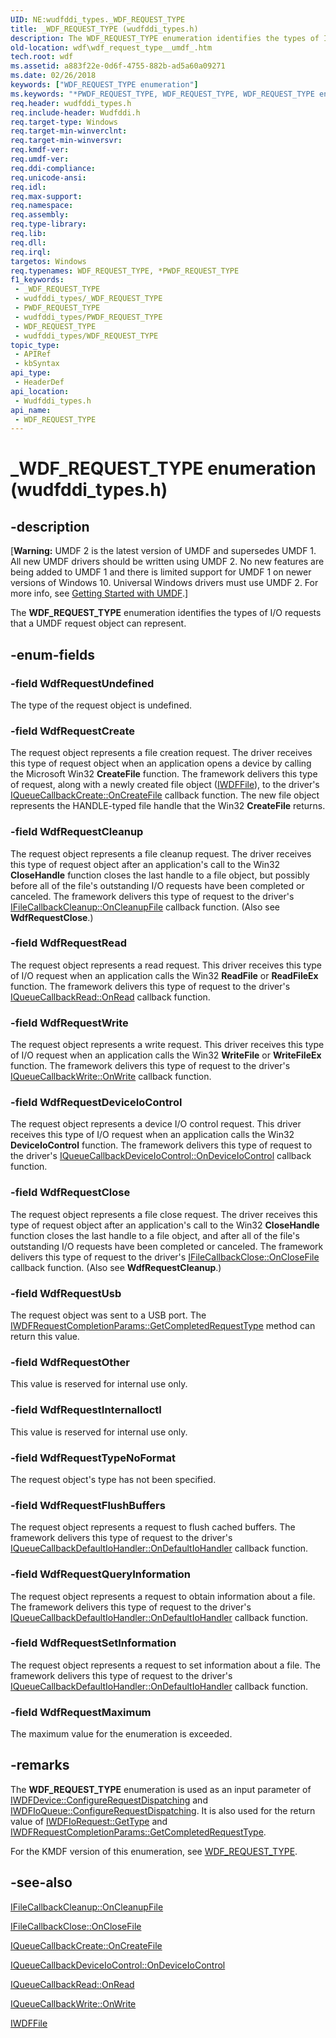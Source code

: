 ```yaml
---
UID: NE:wudfddi_types._WDF_REQUEST_TYPE
title: _WDF_REQUEST_TYPE (wudfddi_types.h)
description: The WDF_REQUEST_TYPE enumeration identifies the types of I/O requests that a UMDF request object can represent.
old-location: wdf\wdf_request_type__umdf_.htm
tech.root: wdf
ms.assetid: a883f22e-0d6f-4755-882b-ad5a60a09271
ms.date: 02/26/2018
keywords: ["WDF_REQUEST_TYPE enumeration"]
ms.keywords: "*PWDF_REQUEST_TYPE, WDF_REQUEST_TYPE, WDF_REQUEST_TYPE enumeration, WdfRequestCleanup, WdfRequestClose, WdfRequestCreate, WdfRequestDeviceIoControl, WdfRequestFlushBuffers, WdfRequestInternalIoctl, WdfRequestMaximum, WdfRequestOther, WdfRequestQueryInformation, WdfRequestRead, WdfRequestSetInformation, WdfRequestTypeNoFormat, WdfRequestUndefined, WdfRequestUsb, WdfRequestWrite, _WDF_REQUEST_TYPE, umdf.wdf_request_type__umdf_, umdfstructs_6faf9392-ee30-4144-a96c-7f1fcc329de8.xml, wdf.wdf_request_type__umdf_, wudfddi_types/WDF_REQUEST_TYPE, wudfddi_types/WdfRequestCleanup, wudfddi_types/WdfRequestClose, wudfddi_types/WdfRequestCreate, wudfddi_types/WdfRequestDeviceIoControl, wudfddi_types/WdfRequestFlushBuffers, wudfddi_types/WdfRequestInternalIoctl, wudfddi_types/WdfRequestMaximum, wudfddi_types/WdfRequestOther, wudfddi_types/WdfRequestQueryInformation, wudfddi_types/WdfRequestRead, wudfddi_types/WdfRequestSetInformation, wudfddi_types/WdfRequestTypeNoFormat, wudfddi_types/WdfRequestUndefined, wudfddi_types/WdfRequestUsb, wudfddi_types/WdfRequestWrite"
req.header: wudfddi_types.h
req.include-header: Wudfddi.h
req.target-type: Windows
req.target-min-winverclnt: 
req.target-min-winversvr: 
req.kmdf-ver: 
req.umdf-ver: 
req.ddi-compliance: 
req.unicode-ansi: 
req.idl: 
req.max-support: 
req.namespace: 
req.assembly: 
req.type-library: 
req.lib: 
req.dll: 
req.irql: 
targetos: Windows
req.typenames: WDF_REQUEST_TYPE, *PWDF_REQUEST_TYPE
f1_keywords:
 - _WDF_REQUEST_TYPE
 - wudfddi_types/_WDF_REQUEST_TYPE
 - PWDF_REQUEST_TYPE
 - wudfddi_types/PWDF_REQUEST_TYPE
 - WDF_REQUEST_TYPE
 - wudfddi_types/WDF_REQUEST_TYPE
topic_type:
 - APIRef
 - kbSyntax
api_type:
 - HeaderDef
api_location:
 - Wudfddi_types.h
api_name:
 - WDF_REQUEST_TYPE
---
```


# _WDF_REQUEST_TYPE enumeration (wudfddi_types.h)


## -description

<p class="CCE_Message">[<b>Warning:</b> UMDF 2 is the latest version of UMDF and supersedes UMDF 1.  All new UMDF drivers should be written using UMDF 2.  No new features are being added to UMDF 1 and there is limited support for UMDF 1 on newer versions of Windows 10.  Universal Windows drivers must use UMDF 2.  For more info, see <a href="/windows-hardware/drivers/wdf/getting-started-with-umdf-version-2">Getting Started with UMDF</a>.]


The <b>WDF_REQUEST_TYPE</b> enumeration identifies the types of I/O requests that a UMDF request object can represent.

## -enum-fields

### -field WdfRequestUndefined

The type of the request object is undefined.

### -field WdfRequestCreate

The request object represents a file creation request. The driver receives this type of request object when an application opens a device by calling the Microsoft Win32 <b>CreateFile</b> function. The framework delivers this type of request, along with a newly created file object (<a href="/windows-hardware/drivers/ddi/wudfddi/nn-wudfddi-iwdffile">IWDFFile</a>), to the driver's <a href="/windows-hardware/drivers/ddi/wudfddi/nf-wudfddi-iqueuecallbackcreate-oncreatefile">IQueueCallbackCreate::OnCreateFile</a> callback function. The new file object represents the HANDLE-typed file handle that the Win32 <b>CreateFile</b> returns.

### -field WdfRequestCleanup

 The request object represents a file cleanup request. The driver receives this type of request object after an application's call to the Win32 <b>CloseHandle</b> function closes the last handle to a file object, but possibly before all of the file's outstanding I/O requests have been completed or canceled. The framework delivers this type of request to the driver's <a href="/windows-hardware/drivers/ddi/wudfddi/nf-wudfddi-ifilecallbackcleanup-oncleanupfile">IFileCallbackCleanup::OnCleanupFile</a> callback function. (Also see <b>WdfRequestClose</b>.)

### -field WdfRequestRead

The request object represents a read request. This driver receives this type of I/O request when an application calls the Win32 <b>ReadFile</b> or <b>ReadFileEx</b> function. The framework delivers this type of request to the driver's <a href="/windows-hardware/drivers/ddi/wudfddi/nf-wudfddi-iqueuecallbackread-onread">IQueueCallbackRead::OnRead</a> callback function.

### -field WdfRequestWrite

The request object represents a write request. This driver receives this type of I/O request when an application calls the Win32 <b>WriteFile</b> or <b>WriteFileEx</b> function. The framework delivers this type of request to  the driver's <a href="/windows-hardware/drivers/ddi/wudfddi/nf-wudfddi-iqueuecallbackwrite-onwrite">IQueueCallbackWrite::OnWrite</a> callback function.

### -field WdfRequestDeviceIoControl

The request object represents a device I/O control request. This driver receives this type of I/O request when an application calls the Win32 <b>DeviceIoControl</b> function. The framework delivers this type of request to  the driver's <a href="/windows-hardware/drivers/ddi/wudfddi/nf-wudfddi-iqueuecallbackdeviceiocontrol-ondeviceiocontrol">IQueueCallbackDeviceIoControl::OnDeviceIoControl</a> callback function.

### -field WdfRequestClose

The request object represents a file close request.  The driver receives this type of request object after an application's call to the Win32 <b>CloseHandle</b> function closes the last handle to a file object, and after all of the file's outstanding I/O requests have been completed or canceled.  The framework delivers this type of request to the driver's <a href="/windows-hardware/drivers/ddi/wudfddi/nf-wudfddi-ifilecallbackclose-onclosefile">IFileCallbackClose::OnCloseFile</a> callback function. (Also see <b>WdfRequestCleanup</b>.)

### -field WdfRequestUsb

The request object was sent to a USB port. The <a href="/windows-hardware/drivers/ddi/wudfddi/nf-wudfddi-iwdfrequestcompletionparams-getcompletedrequesttype">IWDFRequestCompletionParams::GetCompletedRequestType</a> method can return this value.

### -field WdfRequestOther

This value is reserved for internal use only.

### -field WdfRequestInternalIoctl

This value is reserved for internal use only.

### -field WdfRequestTypeNoFormat

The request object's type has not been specified.

### -field WdfRequestFlushBuffers

The request object represents a request to flush cached buffers. The framework delivers this type of request to the driver's <a href="/windows-hardware/drivers/ddi/wudfddi/nf-wudfddi-iqueuecallbackdefaultiohandler-ondefaultiohandler">IQueueCallbackDefaultIoHandler::OnDefaultIoHandler</a> callback function.

### -field WdfRequestQueryInformation

The request object represents a request to obtain information about a file. The framework delivers this type of request to the driver's <a href="/windows-hardware/drivers/ddi/wudfddi/nf-wudfddi-iqueuecallbackdefaultiohandler-ondefaultiohandler">IQueueCallbackDefaultIoHandler::OnDefaultIoHandler</a> callback function.

### -field WdfRequestSetInformation

The request object represents a request to set information about a file. The framework delivers this type of request to the driver's <a href="/windows-hardware/drivers/ddi/wudfddi/nf-wudfddi-iqueuecallbackdefaultiohandler-ondefaultiohandler">IQueueCallbackDefaultIoHandler::OnDefaultIoHandler</a> callback function.

### -field WdfRequestMaximum

The maximum value for the enumeration is exceeded.

## -remarks

The <b>WDF_REQUEST_TYPE</b> enumeration is used as an input parameter of <a href="/windows-hardware/drivers/ddi/wudfddi/nf-wudfddi-iwdfdevice-configurerequestdispatching">IWDFDevice::ConfigureRequestDispatching</a> and <a href="/windows-hardware/drivers/ddi/wudfddi/nf-wudfddi-iwdfioqueue-configurerequestdispatching">IWDFIoQueue::ConfigureRequestDispatching</a>. It is also used for the return value of <a href="/windows-hardware/drivers/ddi/wudfddi/nf-wudfddi-iwdfiorequest-gettype">IWDFIoRequest::GetType</a> and <a href="/windows-hardware/drivers/ddi/wudfddi/nf-wudfddi-iwdfrequestcompletionparams-getcompletedrequesttype">IWDFRequestCompletionParams::GetCompletedRequestType</a>.

For the KMDF version of this enumeration, see <a href="/windows-hardware/drivers/ddi/wdfrequest/ne-wdfrequest-_wdf_request_type">WDF_REQUEST_TYPE</a>.

## -see-also

<a href="/windows-hardware/drivers/ddi/wudfddi/nf-wudfddi-ifilecallbackcleanup-oncleanupfile">IFileCallbackCleanup::OnCleanupFile</a>



<a href="/windows-hardware/drivers/ddi/wudfddi/nf-wudfddi-ifilecallbackclose-onclosefile">IFileCallbackClose::OnCloseFile</a>



<a href="/windows-hardware/drivers/ddi/wudfddi/nf-wudfddi-iqueuecallbackcreate-oncreatefile">IQueueCallbackCreate::OnCreateFile</a>



<a href="/windows-hardware/drivers/ddi/wudfddi/nf-wudfddi-iqueuecallbackdeviceiocontrol-ondeviceiocontrol">IQueueCallbackDeviceIoControl::OnDeviceIoControl</a>



<a href="/windows-hardware/drivers/ddi/wudfddi/nf-wudfddi-iqueuecallbackread-onread">IQueueCallbackRead::OnRead</a>



<a href="/windows-hardware/drivers/ddi/wudfddi/nf-wudfddi-iqueuecallbackwrite-onwrite">IQueueCallbackWrite::OnWrite</a>



<a href="/windows-hardware/drivers/ddi/wudfddi/nn-wudfddi-iwdffile">IWDFFile</a>